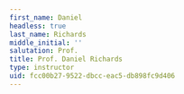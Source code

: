 ```yaml
---
first_name: Daniel
headless: true
last_name: Richards
middle_initial: ''
salutation: Prof.
title: Prof. Daniel Richards
type: instructor
uid: fcc00b27-9522-dbcc-eac5-db898fc9d406
---
```

